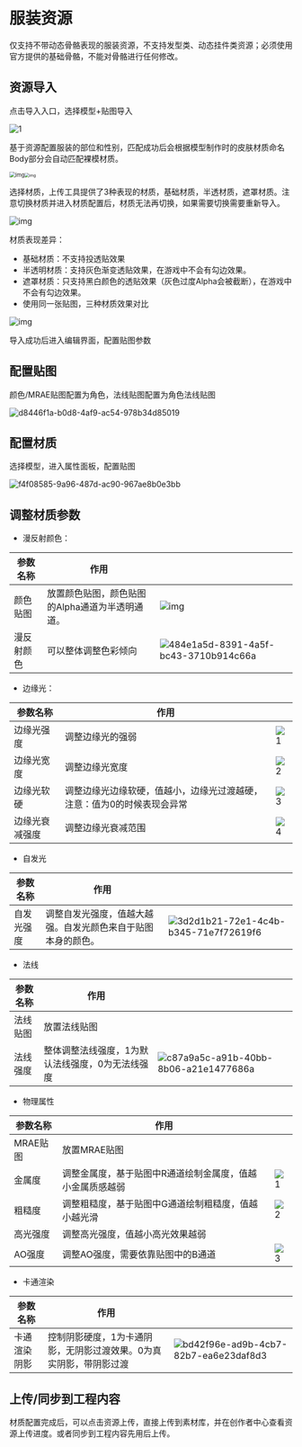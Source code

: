 # 服装资源

仅支持不带动态骨骼表现的服装资源，不支持发型类、动态挂件类资源；必须使用官方提供的基础骨骼，不能对骨骼进行任何修改。

## 资源导入

点击导入入口，选择模型+贴图导入

![1](https://arkimg.ark.online/1-1730284263252-25.gif)

基于资源配置服装的部位和性别，匹配成功后会根据模型制作时的皮肤材质命名Body部分会自动匹配裸模材质。

<img src="https://arkimg.ark.online/1730277746115-27.png" alt="img" style="zoom:67%;" /><img src="https://arkimg.ark.online/1730277746115-28.png" alt="img" style="zoom:50%;" />

选择材质，上传工具提供了3种表现的材质，基础材质，半透材质，遮罩材质。注意切换材质并进入材质配置后，材质无法再切换，如果需要切换需要重新导入。

![img](https://arkimg.ark.online/1730277746115-29.png)

材质表现差异：

- 基础材质：不支持投透贴效果
- 半透明材质：支持灰色渐变透贴效果，在游戏中不会有勾边效果。
- 遮罩材质：只支持黑白颜色的透贴效果（灰色过度Alpha会被截断），在游戏中不会有勾边效果。
- 使用同一张贴图，三种材质效果对比

![img](https://arkimg.ark.online/1730277746115-31.png)

导入成功后进入编辑界面，配置贴图参数

## 配置贴图

颜色/MRAE贴图配置为角色，法线贴图配置为角色法线贴图

![d8446f1a-b0d8-4af9-ac54-978b34d85019](https://arkimg.ark.online/d8446f1a-b0d8-4af9-ac54-978b34d85019.gif)

## 配置材质

选择模型，进入属性面板，配置贴图

![f4f08585-9a96-487d-ac90-967ae8b0e3bb](https://arkimg.ark.online/f4f08585-9a96-487d-ac90-967ae8b0e3bb.gif)

## 调整材质参数

- 漫反射颜色：

| 参数名称   | 作用                                            |                                                              |
| ---------- | ----------------------------------------------- | ------------------------------------------------------------ |
| 颜色贴图   | 放置颜色贴图，颜色贴图的Alpha通道为半透明通道。 | ![img](https://arkimg.ark.online/1730277746115-34.png)       |
| 漫反射颜色 | 可以整体调整色彩倾向                            | ![484e1a5d-8391-4a5f-bc43-3710b914c66a](https://arkimg.ark.online/484e1a5d-8391-4a5f-bc43-3710b914c66a.gif) |

- 边缘光：

| 参数名称       | 作用                                                         |                                                        |
| -------------- | ------------------------------------------------------------ | ------------------------------------------------------ |
| 边缘光强度     | 调整边缘光的强弱                                             | ![1](https://arkimg.ark.online/1-1730284560393-35.gif) |
| 边缘光宽度     | 调整边缘光宽度                                               | ![2](https://arkimg.ark.online/2-1730284562235-37.gif) |
| 边缘光软硬     | 调整边缘光边缘软硬，值越小，边缘光过渡越硬，注意：值为0的时候表现会异常 | ![3](https://arkimg.ark.online/3-1730284563970-39.gif) |
| 边缘光衰减强度 | 调整边缘光衰减范围                                           | ![4](https://arkimg.ark.online/4-1730284565835-41.gif) |

- 自发光

| 参数名称   | 作用                                                         |                                                              |
| ---------- | ------------------------------------------------------------ | ------------------------------------------------------------ |
| 自发光强度 | 调整自发光强度，值越大越强。自发光颜色来自于贴图本身的颜色。 | ![3d2d1b21-72e1-4c4b-b345-71e7f72619f6](https://arkimg.ark.online/3d2d1b21-72e1-4c4b-b345-71e7f72619f6.gif) |

- 法线

| 参数名称 | 作用                                             |                                                              |
| -------- | ------------------------------------------------ | ------------------------------------------------------------ |
| 法线贴图 | 放置法线贴图                                     |                                                              |
| 法线强度 | 整体调整法线强度，1为默认法线强度，0为无法线强度 | ![c87a9a5c-a91b-40bb-8b06-a21e1477686a](https://arkimg.ark.online/c87a9a5c-a91b-40bb-8b06-a21e1477686a.gif) |

- 物理属性

| 参数名称 | 作用                                                      |                                                        |
| -------- | --------------------------------------------------------- | ------------------------------------------------------ |
| MRAE贴图 | 放置MRAE贴图                                              |                                                        |
| 金属度   | 调整金属度，基于贴图中R通道绘制金属度，值越小金属质感越弱 | ![1](https://arkimg.ark.online/1-1730284704490-45.gif) |
| 粗糙度   | 调整粗糙度，基于贴图中G通道绘制粗糙度，值越小越光滑       | ![2](https://arkimg.ark.online/2-1730284708591-47.gif) |
| 高光强度 | 调整高光强度，值越小高光效果越弱                          |                                                        |
| AO强度   | 调整AO强度，需要依靠贴图中的B通道                         | ![3](https://arkimg.ark.online/3-1730284712926-49.gif) |

- 卡通渲染

| 参数名称     | 作用                                                         |                                                              |
| ------------ | ------------------------------------------------------------ | ------------------------------------------------------------ |
| 卡通渲染阴影 | 控制阴影硬度，1为卡通阴影，无阴影过渡效果。0为真实阴影，带阴影过渡 | ![bd42f96e-ad9b-4cb7-82b7-ea6e23daf8d3](https://arkimg.ark.online/bd42f96e-ad9b-4cb7-82b7-ea6e23daf8d3.gif) |

## 上传/同步到工程内容

材质配置完成后，可以点击资源上传，直接上传到素材库，并在创作者中心查看资源上传进度。或者同步到工程内容先用后上传。
